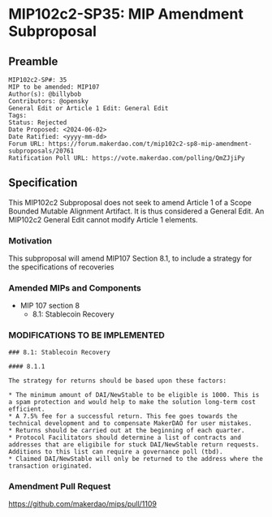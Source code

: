 # MIP102c2-SP35: MIP Amendment Subproposal

## Preamble

```
MIP102c2-SP#: 35
MIP to be amended: MIP107
Author(s): @billybob
Contributors: @opensky
General Edit or Article 1 Edit: General Edit
Tags: 
Status: Rejected
Date Proposed: <2024-06-02>
Date Ratified: <yyyy-mm-dd>
Forum URL: https://forum.makerdao.com/t/mip102c2-sp8-mip-amendment-subproposals/20761
Ratification Poll URL: https://vote.makerdao.com/polling/QmZJjiPy
```

## Specification

This MIP102c2 Subproposal does not seek to amend Article 1 of a Scope Bounded Mutable Alignment Artifact. It is thus considered a General Edit. An MIP102c2 General Edit cannot modify Article 1 elements.

### Motivation

This subproposal will amend MIP107 Section 8.1, to include a strategy for the specifications of recoveries

### Amended MIPs and Components

- MIP 107 section 8
  - 8.1: Stablecoin Recovery

### MODIFICATIONS TO BE IMPLEMENTED

```
### 8.1: Stablecoin Recovery

#### 8.1.1

The strategy for returns should be based upon these factors:

* The minimum amount of DAI/NewStable to be eligible is 1000. This is a spam protection and would help to make the solution long-term cost efficient.
* A 7.5% fee for a successful return. This fee goes towards the technical development and to compensate MakerDAO for user mistakes.
* Returns should be carried out at the beginning of each quarter.
* Protocol Facilitators should determine a list of contracts and addresses that are eligibile for stuck DAI/NewStable return requests. Additions to this list can require a governance poll (tbd).
* Claimed DAI/NewStable will only be returned to the address where the transaction originated.
```

### Amendment Pull Request

https://github.com/makerdao/mips/pull/1109
